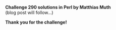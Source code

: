 **Challenge 290 solutions in Perl by Matthias Muth**
<br/>
(blog post will follow...)

**Thank you for the challenge!**
